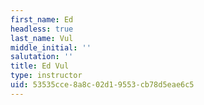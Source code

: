```yaml
---
first_name: Ed
headless: true
last_name: Vul
middle_initial: ''
salutation: ''
title: Ed Vul
type: instructor
uid: 53535cce-8a8c-02d1-9553-cb78d5eae6c5
---
```

